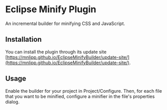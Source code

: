 Eclipse Minify Plugin
===================

An incremental builder for minifying CSS and JavaScript.

Installation
-----------

You can install the plugin through its update site
[https://mnlipp.github.io/EclipseMinifyBuilder/update-site/](https://mnlipp.github.io/EclipseMinifyBuilder/update-site/).

Usage
-----

Enable the builder for your project in Project/Configure. Then, for each
file that you want to be minified, configure a minifier in the file's
properties dialog.
